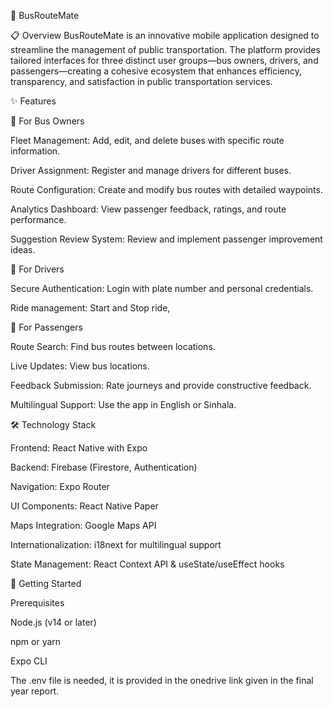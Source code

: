 🚌 BusRouteMate

📋 Overview
BusRouteMate is an innovative mobile application designed to streamline the management of public transportation. The platform provides tailored interfaces for three distinct user groups—bus owners, drivers, and passengers—creating a cohesive ecosystem that enhances efficiency, transparency, and satisfaction in public transportation services.

✨ Features

🏢 For Bus Owners

Fleet Management: Add, edit, and delete buses with specific route information.

Driver Assignment: Register and manage drivers for different buses.

Route Configuration: Create and modify bus routes with detailed waypoints.

Analytics Dashboard: View passenger feedback, ratings, and route performance.

Suggestion Review System: Review and implement passenger improvement ideas.

🚗 For Drivers

Secure Authentication: Login with plate number and personal credentials.

Ride management: Start and Stop ride,

👥 For Passengers

Route Search: Find bus routes between locations.

Live Updates: View bus locations.

Feedback Submission: Rate journeys and provide constructive feedback.

Multilingual Support: Use the app in English or Sinhala.

🛠️ Technology Stack

Frontend: React Native with Expo

Backend: Firebase (Firestore, Authentication)

Navigation: Expo Router

UI Components: React Native Paper

Maps Integration: Google Maps API

Internationalization: i18next for multilingual support

State Management: React Context API & useState/useEffect hooks


🚀 Getting Started


Prerequisites

Node.js (v14 or later)

npm or yarn

Expo CLI

The .env file is needed, it is provided in the onedrive link given in the final year report.

